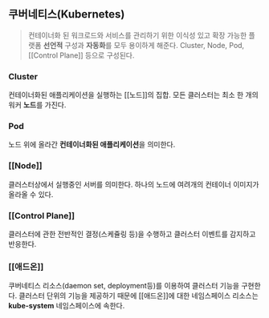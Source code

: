 ## 쿠버네티스(Kubernetes)
> 컨테이너화 된 워크로드와 서비스를 관리하기 위한 이식성 있고 확장 가능한 플랫폼
> **선언적** 구성과 **자동화**를 모두 용이하게 해준다.
> Cluster, Node, Pod, [[Control Plane]] 등으로 구성된다.
### Cluster
컨테이너화된 애플리케이션을 실행하는 [[노드]]의 집합. 모든 클러스터는 최소 한 개의 워커 **노드**를 가진다.
### Pod
노드 위에 올라간 **컨테이너화된 애플리케이션**을 의미한다.
### [[Node]]
클러스터상에서 실행중인 서버를 의미한다. 하나의 노드에 여려개의 컨테이너 이미지가 올라올 수 있다.
### [[Control Plane]]
클러스터에 관한 전반적인 결정(스케쥴링 등)을 수행하고 클러스터 이벤트를 감지하고 반응한다.
### [[애드온]]
쿠버네티스 리소스(daemon set, deployment등)를 이용하여 클러스터 기능을 구현한다. 클러스터 단위의 기능을 제공하기 때문에 [[애드온]]에 대한 네임스페이스 리소스는 **kube-system** 네임스페이스에 속한다.